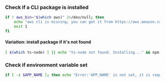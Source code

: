 
### Check if a CLI package is installed
```sh
if ! aws_bin="$(which aws)" 2>/dev/null; then
    echo "aws cli is missing; you can get it from https://aws.amazon.com/cli/"
    exit 1
fi
```

#### Variation: install package if it's not found
```sh
[ $(which ts-node) ] || echo "ts-node not found. Installing..." && npm i -g ts-node
```

### Check if environment variable set
```sh
if [ -z $APP_NAME ]; then echo "Error:'APP_NAME' is not set, it is required for serverless" && exit 1; fi
```
